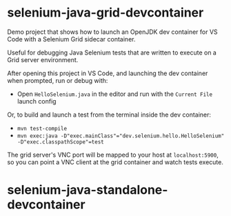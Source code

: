 # selenium-java-grid-devcontainer

Demo project that shows how to launch an OpenJDK dev container for VS Code with a Selenium Grid sidecar container.

Useful for debugging Java Selenium tests that are written to execute on a Grid server environment.

After opening this project in VS Code, and launching the dev container when prompted, run or debug with:

* Open `HelloSelenium.java` in the editor and run with the `Current File` launch config

Or, to build and launch a test from the terminal inside the dev container: 

* `mvn test-compile`
* `mvn exec:java -D"exec.mainClass"="dev.selenium.hello.HelloSelenium" -D"exec.classpathScope"=test`

The grid server's VNC port will be mapped to your host at `localhost:5900`, so you can point a VNC client at the grid container and watch tests execute.
# selenium-java-standalone-devcontainer
